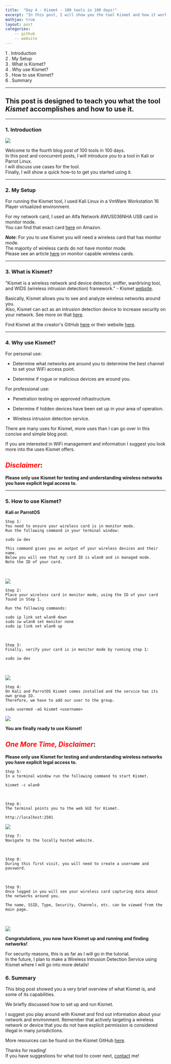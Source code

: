 ```yaml
---
title:  "Day 4 - Kismet - 100 tools in 100 days!"
excerpt: "In this post, I will show you the tool Kismet and how it works."
mathjax: true
layout: post
categories:
    -- github
    -- website
---
```


1 . Introduction
<br>
2 . My Setup
<br>
3 . What is Kismet?
<br>
4 . Why use Kismet?
<br>
5 . How to use Kismet?
<br>
6 . Summary

---

## This post is designed to teach you what the tool *Kismet* accomplishes and how to use it.

---

### 1. **Introduction**

![](https://raw.githubusercontent.com/matthewomccorkle/matthewomccorkle.github.io/master/_posts/assets/100%20tools/kismet/kismet1.png)

Welcome to the fourth blog post of 100 tools in 100 days.<br> 
In this post and concurrent posts, I will introduce you to a tool in Kali or Parrot Linux. <br>
I will discuss use cases for the tool.<br> 
Finally, I will show a quick how-to to get you started using it. 

---

### 2. **My Setup**

For running the Kismet tool, I used Kali Linux in a VmWare Workstation 16 Player virtualized environment. 

For my network card, I used an Alfa Network AWUS036NHA USB card in monitor mode.<br> 
You can find that exact card [here](https://www.amazon.com/Alfa-AWUS036NHA-Wireless-USB-Adaptor/dp/B004Y6MIXS) on Amazon.

***Note***: For you to use Kismet you will need a wireless card that has monitor mode. <br>
The majority of wireless cards do not have monitor mode. 
<br>Please see an article [here](https://deviwiki.com/wiki/List_of_Wireless_Adapters_That_Support_Monitor_Mode_and_Packet_Injection) on monitor capable wireless cards.

---

### 3. **What is Kismet?**

"Kismet is a wireless network and device detector, sniffer, wardriving tool, and WIDS (wireless intrusion detection) framework." - Kismet [website](https://www.kismetwireless.net/).

Basically, Kismet allows you to see and analyze wireless networks around you.<br>
Also, Kismet can act as an intrusion detection device to increase security on your network. See more on that [here](https://www.freecodecamp.org/news/wireless-security-using-raspberry-pi-4-kismet-and-python/).

Find Kismet at the creator's GitHub [here](https://github.com/kismetwireless/kismet) or their website [here](https://www.kismetwireless.net/).

---

### 4. **Why use Kismet?**

For personal use:

- Determine what networks are around you to determine the best channel to set your WiFi access point.

- Determine if rogue or malicious devices are around you.

For professional use:

- Penetration testing on approved infrastructure.

- Determine if hidden devices have been set up in your area of operation.

- Wireless intrusion detection service.

There are many uses for Kismet, more uses than I can go over in this concise and simple blog post.

If you are interested in WiFi management and information I suggest you look more into the uses Kismet offers. 

## <span style="color:red">***Disclaimer***</span>:<br>
**Please only use Kismet for testing and understanding wireless networks you have explicit legal access to.**

---

### 5. **How to use Kismet?**

**Kali or ParrotOS**
    
    Step 1: 
    You need to ensure your wireless card is in monitor mode.
    Run the following command in your terminal window:

    sudo iw dev

    This command gives you an output of your wireless devices and their name.
    Below you will see that my card ID is wlan0 and in managed mode. 
    Note the ID of your card.

<br>

![](https://raw.githubusercontent.com/matthewomccorkle/matthewomccorkle.github.io/master/_posts/assets/100%20tools/kismet/kismet3.png)

    Step 2:
    Place your wireless card in monitor mode, using the ID of your card found in Step 1.
    
    Run the following commands:

    sudo ip link set wlan0 down
    sudo iw wlan0 set monitor none
    sudo ip link set wlan0 up

<br>

    Step 3:
    Finally, verify your card is in monitor mode by running step 1:

    sudo iw dev

<br>

![](https://raw.githubusercontent.com/matthewomccorkle/matthewomccorkle.github.io/master/_posts/assets/100%20tools/kismet/kismet4.png)

    Step 4:
    On Kali and ParrotOS Kismet comes installed and the service has its own group ID.
    Therefore, we have to add our user to the group.

    sudo usermod -aG kismet <username>

![](https://raw.githubusercontent.com/matthewomccorkle/matthewomccorkle.github.io/master/_posts/assets/100%20tools/kismet/kismet5.png)

**You are finally ready to use Kismet!**

## <span style="color:red">***One More Time, Disclaimer***</span>:<br>
**Please only use Kismet for testing and understanding wireless networks you have explicit legal access to.**

    Step 5:
    In a terminal window run the following command to start Kismet.

    kismet -c wlan0

<br>

    Step 6:
    The terminal points you to the web GUI for Kismet.

    http://localhost:2501

![](https://raw.githubusercontent.com/matthewomccorkle/matthewomccorkle.github.io/master/_posts/assets/100%20tools/kismet/kismet6.png)

    Step 7:
    Navigate to the locally hosted website.

<br>

    Step 8:
    During this first visit, you will need to create a username and password. 

<br>

    Step 9:
    Once logged in you will see your wireless card capturing data about the networks around you.

    The name, SSID, Type, Security, Channels, etc. can be viewed from the main page. 
<br>

![](https://raw.githubusercontent.com/matthewomccorkle/matthewomccorkle.github.io/master/_posts/assets/100%20tools/kismet/kismet7.png)

**Congratulations, you now have Kismet up and running and finding networks!**

For security reasons, this is as far as I will go in the tutorial. <br>
In the future, I plan to make a Wireless Intrusion Detection Service using Kismet where I will go into more details!

### 6. **Summary**

This blog post showed you a very brief overview of what Kismet is, and some of its capabilities.

We briefly discussed how to set up and run Kismet. 

I suggest you play around with Kismet and find out information about your network and environment. 
Remember that actively targeting a wireless network or device that you do not have explicit permission is considered illegal in many jurisdictions.  

More resources can be found on the Kismet GitHub [here](https://github.com/kismetwireless/kismet).<br>

Thanks for reading!<br>
If you have suggestions for what tool to cover next, [contact](mailto:matthew.o.mccorkle@gmail.com) me!